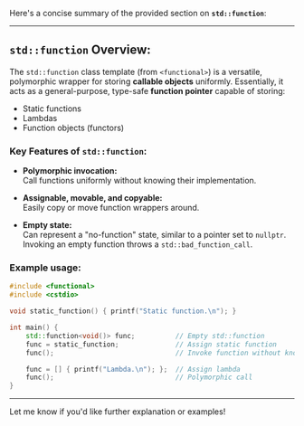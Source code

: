 Here's a concise summary of the provided section on **`std::function`**:

---

## `std::function` Overview:

The `std::function` class template (from `<functional>`) is a versatile, polymorphic wrapper for storing **callable objects** uniformly. Essentially, it acts as a general-purpose, type-safe **function pointer** capable of storing:

- Static functions
- Lambdas
- Function objects (functors)

### Key Features of `std::function`:

- **Polymorphic invocation:**  
  Call functions uniformly without knowing their implementation.

- **Assignable, movable, and copyable:**  
  Easily copy or move function wrappers around.

- **Empty state:**  
  Can represent a "no-function" state, similar to a pointer set to `nullptr`. Invoking an empty function throws a `std::bad_function_call`.

### Example usage:

```cpp
#include <functional>
#include <cstdio>

void static_function() { printf("Static function.\n"); }

int main() {
    std::function<void()> func;          // Empty std::function
    func = static_function;              // Assign static function
    func();                              // Invoke function without knowing implementation

    func = [] { printf("Lambda.\n"); };  // Assign lambda
    func();                              // Polymorphic call
}
```

---

Let me know if you'd like further explanation or examples!